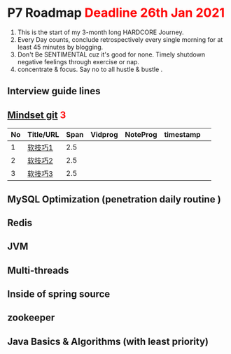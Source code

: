 # P7 Roadmap  <font color=red>Deadline 26th Jan 2021</font>
<ol>
<li>This is the start of my 3-month long HARDCORE Journey.</li>
<li>Every Day counts, conclude retrospectively every single morning for  at  least  45 minutes by blogging.</li>
<li>Don't Be SENTIMENTAL cuz it's good for none. Timely shutdown negative feelings through exercise or nap.</li>
<li>concentrate & focus. Say no to all hustle & bustle .</li>
</ol>

## Interview guide lines 
## [Mindset git]() <font color=red>3</font>

| No   | Title/URL                                                    | Span | Vidprog | NoteProg | timestamp |      |
| ---- | ------------------------------------------------------------ | ---- | ------- | -------- | --------- | ---- |
| 1    | [软技巧1](https://ke.qq.com/webcourse/index.html#cid=398381&term_id=100475149&taid=4067389864285229&type=1024&vid=5285890798795090719) | 2.5  |         |          |           |      |
| 2    | [软技巧2](https://ke.qq.com/webcourse/index.html#cid=398381&term_id=100475149&taid=4067411339121709&type=1024&vid=5285890799146701546) | 2.5  |         |          |           |      |
| 3    | [软技巧3](https://ke.qq.com/webcourse/index.html#cid=398381&term_id=100475149&taid=4067432813958189&type=1024&vid=5285890799408627429) | 2.5  |         |          |           |      |

 
## MySQL Optimization (penetration daily routine )
## Redis
## JVM 
## Multi-threads
## Inside of spring source 
## zookeeper
## Java Basics & Algorithms (with least priority)
